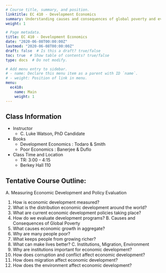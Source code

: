```yaml
---
# Course title, summary, and position.
linktitle: EC 410 - Development Economics
summary: Understanding causes and consequences of global poverty and evaluating anti-poverty policy 
weight: 1

# Page metadata.
title: EC 410 - Development Economics
date: "2020-06-08T00:00:00Z"
lastmod: "2020-06-08T00:00:00Z"
draft: false  # Is this a draft? true/false
toc: true  # Show table of contents? true/false
type: docs  # Do not modify.

# Add menu entry to sidebar.
# - name: Declare this menu item as a parent with ID `name`.
# - weight: Position of link in menu.
menu:
  ec410:
    name: Main
    weight: 1
---
```


## Class Information
* Instructor
  - C. Luke Watson, PhD Candidate
* Books
  - Development Economics : Todaro & Smith
  - Poor Economics : Banerjee & Duflo
* Class Time and Location
  - TR: 3:00 - 4:15
  - Berkey Hall 110

## Tentative Course Outline:
A. Measuring Economic Development and Policy Evaluation
  1. How is economic development measured?
  2. What is the distribution economic development around the world?
  3. What are current economic development policies taking place?
  4. How do we evaluate development programs?
B. Causes and Consequences of Global Poverty
  1. What causes economic growth in aggregate?
  2. Why are many people poor?
  3. What keeps people from growing richer?
  4. What can make lives better? 
C. Institutions, Migration, Environment
  1. Why are institutions important for economic development?
  2. How does corruption and conflict affect economic development?
  3. How does migration  affect economic development?
  4. How does the environment  affect economic development?

